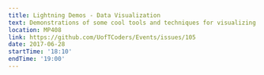 ```yaml
---
title: Lightning Demos - Data Visualization
text: Demonstrations of some cool tools and techniques for visualizing data
location: MP408
link: https://github.com/UofTCoders/Events/issues/105
date: 2017-06-28
startTime: '18:10'
endTime: '19:00'
---
```

